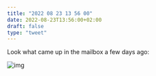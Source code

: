 ```yaml
---
title: "2022 08 23 13 56 00"
date: 2022-08-23T13:56:00+02:00
draft: false
type: "tweet"
---
```


Look what came up in the mailbox a few days ago:

![img](/img/IMG_2261.JPG)
